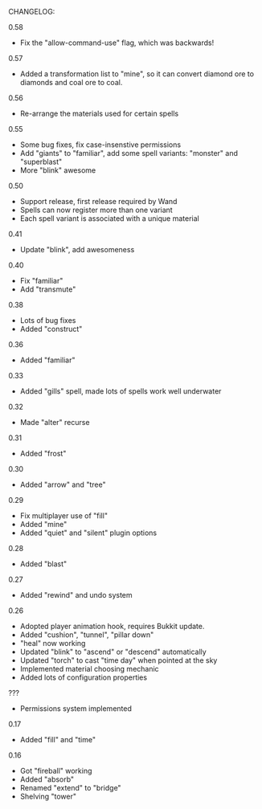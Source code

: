 CHANGELOG:

0.58
- Fix the "allow-command-use" flag, which was backwards!

0.57
- Added a transformation list to "mine", so it can convert diamond ore to diamonds and coal ore to coal.

0.56
- Re-arrange the materials used for certain spells

0.55
- Some bug fixes, fix case-insenstive permissions
- Add "giants" to "familiar", add some spell variants: "monster" and "superblast"
- More "blink" awesome

0.50
- Support release, first release required by Wand
- Spells can now register more than one variant
- Each spell variant is associated with a unique material

0.41
- Update "blink", add awesomeness

0.40
- Fix "familiar"
- Add "transmute"

0.38
- Lots of bug fixes
- Added "construct"

0.36
- Added "familiar"

0.33
- Added "gills" spell, made lots of spells work well underwater

0.32
- Made "alter" recurse

0.31
- Added "frost"

0.30
- Added "arrow" and "tree"

0.29

- Fix multiplayer use of "fill" 
- Added "mine"
- Added "quiet" and "silent" plugin options

0.28
- Added "blast"

0.27
- Added "rewind" and undo system

0.26
- Adopted player animation hook, requires Bukkit update.
- Added "cushion", "tunnel", "pillar down"
- "heal" now working
- Updated "blink" to "ascend" or "descend" automatically
- Updated "torch" to cast "time day" when pointed at the sky
- Implemented material choosing mechanic
- Added lots of configuration properties

???
- Permissions system implemented

0.17
- Added "fill" and "time"

0.16
- Got "fireball" working
- Added "absorb"
- Renamed "extend" to "bridge"
- Shelving "tower"